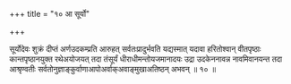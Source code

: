 +++
title = "१० आ सूर्यो"

+++

सूर्योदेवः शुक्रं दीप्तं अर्णउदकम्प्रति आरुहत् सर्वतःप्रादुर्भवति यद्यस्मात् यदावा हरितोश्वान् वीतपृष्ठाः कान्तपृष्ठानयुक्त रथेअयोजयत् तदा तंसूर्यं धीराधीमन्तोयजमानादयः उद्रा उदकेननावन्न नावमिवानयन्त तदा आश्रृण्वतीः सर्वतोनुज्ञाङ्कुर्वाणाआपोअर्वाक्अवाङ्मुखाअतिष्ठन् अभवन् ॥ १० ॥
